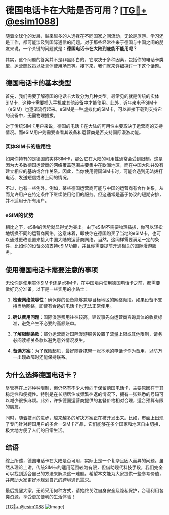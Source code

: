 # 德国电话卡在大陆是否可用？[[TG💪+ @esim1088](https://t.me/s/esim1088)]

随着全球化的发展，越来越多的人选择在不同国家之间流动，无论是旅游、学习还是工作，都可能涉及到国际通信的问题。对于那些经常往来于德国与中国之间的朋友来说，一个关键的问题就是：**德国电话卡在大陆到底能不能用呢？**

其实，这个问题的答案并不是非黑即白的，它取决于多种因素，包括你的电话卡类型、运营商政策以及具体使用场景等。接下来，我们就来详细探讨一下这个话题。

## 德国电话卡的基本类型

首先，我们需要了解德国的电话卡大致分为几种类型。最常见的就是传统的实体SIM卡，这种卡需要插入手机或其他设备中才能使用。此外，近年来电子SIM卡（eSIM）也逐渐流行起来。eSIM是一种虚拟化的SIM卡，可以直接下载到支持它的设备中，无需物理插拔。

对于传统SIM卡用户来说，德国的电话卡在大陆的可用性主要取决于运营商的支持情况。而eSIM用户则需要查看其设备和运营商是否支持国际漫游功能。

### 实体SIM卡的适用性

如果你持有的是德国的实体SIM卡，那么它在大陆的可用性通常会受到限制。这是因为大多数德国运营商的网络覆盖范围主要集中在欧洲地区，而在中国大陆并没有建立相应的基站或合作关系。因此，当你使用德国SIM卡时，可能会遇到无法拨打电话、发送短信或者上网的情况。

不过，也有一些例外。例如，某些德国运营商可能与中国的运营商有合作关系，从而允许用户在特定条件下继续使用他们的服务。但这通常是基于协议的短期安排，并不适用于所有用户。

### eSIM的优势

相比之下，eSIM的优势就显得尤为突出。由于eSIM不需要物理插拔，你可以轻松地切换不同的运营商网络。这意味着，即使你在德国购买了当地的eSIM卡，也可以通过更改设置来接入中国大陆的运营商网络。当然，这同样需要满足一定的条件，比如你的设备必须支持eSIM功能，并且你需要提前开通相关的国际漫游服务。

## 使用德国电话卡需要注意的事项

无论你是使用实体SIM卡还是eSIM卡，在中国境内使用德国电话卡之前，都需要做好充分准备。以下是一些实用的小贴士：

1. **检查网络兼容性**：确保你的设备能够兼容目标地区的网络频段。如果设备不支持当地网络，即使有合适的电话卡也无法正常使用。
   
2. **确认费用问题**：国际漫游费用往往较高，建议事先向运营商咨询具体的收费标准，避免产生不必要的高额账单。

3. **了解限制条款**：部分运营商对国际漫游服务设置了流量上限或其他限制，请务必阅读相关条款以避免意外情况发生。

4. **备选方案**：为了保险起见，最好随身携带一张本地的电话卡作为备用，以防万一出现故障时还能保持联系。

## 为什么选择德国电话卡？

尽管存在上述种种限制，但仍然有不少人倾向于保留德国电话卡，主要原因在于其稳定性和便捷性。特别是在长期居住或频繁往返的情况下，拥有一张熟悉的号码可以减少很多麻烦。此外，许多德国运营商提供的套餐价格相对合理，适合预算有限的朋友。

同时，随着技术的进步，越来越多的解决方案正在被开发出来。比如，市面上出现了专门针对跨国用户的多合一SIM卡产品，它们能够在多个国家和地区自由切换，极大地方便了人们的日常生活。

## 结语

综上所述，德国电话卡在大陆是否可用，实际上是一个复杂且因人而异的问题。虽然从理论上讲，传统SIM卡的适用范围较为有限，但借助现代科技手段，我们完全可以找到适合自己的方法来解决这一难题。希望本文能为大家提供一些参考价值，并帮助大家更好地规划自己的跨境通讯需求。

最后提醒大家，无论采用何种方式，请始终关注自身安全及隐私保护，合理利用各类资源，享受更加便利的生活体验！

[[TG💪+ @esim1088](https://t.me/s/esim1088) ![Image](https://i.postimg.cc/4NQfJmqS/Snipaste-2025-05-13-00-14-12.png)]
